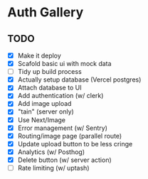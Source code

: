 # Auth Gallery

## TODO

- [x] Make it deploy
- [x] Scafold basic ui with mock data
- [ ] Tidy up build process
- [x] Actually setup database (Vercel postgres)
- [x] Attach database to UI
- [x] Add authentication (w/ clerk)
- [x] Add image upload
- [x] "tain" (server only)
- [x] Use Next/Image
- [x] Error management (w/ Sentry)
- [x] Routing/image page (parallel route)
- [x] Update upload button to be less cringe
- [x] Analytics (w/ Posthog)
- [x] Delete button (w/ server action)
- [ ] Rate limiting (w/ uptash)
